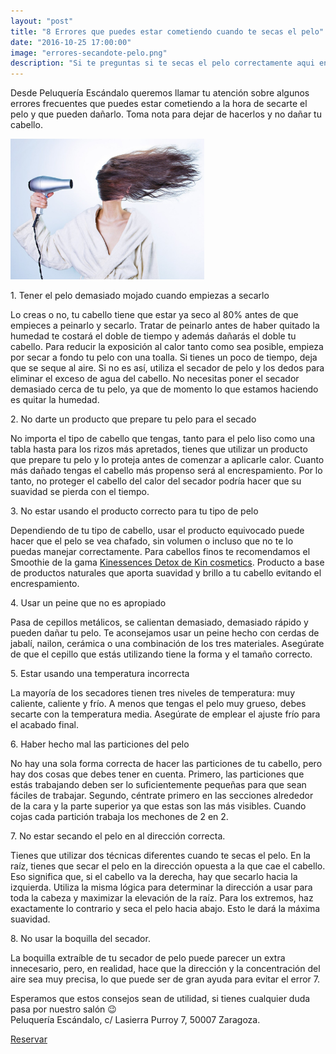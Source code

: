 ```yaml
---
layout: "post"
title: "8 Errores que puedes estar cometiendo cuando te secas el pelo"
date: "2016-10-25 17:00:00"
image: "errores-secandote-pelo.png"
description: "Si te preguntas si te secas el pelo correctamente aqui encontraras los errores comunes que puedes estar cometiendo y que dañan tu cabello"
---
```


 <article class="container mod-row">
  <div class="container-item-text-left">
   <p>
    Desde Peluquería Escándalo queremos llamar tu atención sobre algunos errores frecuentes que puedes estar cometiendo a la hora de secarte el pelo y que pueden dañarlo. Toma nota para dejar de hacerlos y no dañar
    tu cabello.
   </p>
 </div>
 <div>
    <img src="img/secarse-el-pelo.jpg" width="310" height="auto" alt="Errores cuando te secas el pelo">
 </div>
   <p>1. Tener el pelo demasiado mojado cuando empiezas a secarlo</p>
   <p>
    Lo creas o no, tu cabello tiene que estar ya seco al 80% antes de que empieces a peinarlo y secarlo. Tratar de peinarlo antes de haber quitado la humedad te costará el doble de tiempo y además dañarás el doble tu cabello. Para reducir la exposición al calor tanto como sea posible, empieza por secar a fondo tu pelo con una toalla. Si tienes un poco de tiempo, deja que se seque al aire. Si no es así, utiliza el secador de pelo y los dedos para eliminar el exceso de agua del cabello. No necesitas poner el secador demasiado cerca de tu pelo, ya que de momento lo que estamos haciendo es quitar la humedad.
   </p>
   <p>2. No darte un producto que prepare tu pelo para el secado</p>
   <p>
    No importa el tipo de cabello que tengas, tanto para el pelo liso como una tabla hasta para los rizos más apretados, tienes que utilizar un producto que prepare tu pelo y lo proteja antes de comenzar a aplicarle calor. Cuanto más dañado tengas el cabello más propenso será al encrespamiento. Por lo tanto, no proteger el cabello del calor del secador podría hacer que su suavidad se pierda con el tiempo.
   </p>
   <p>3. No estar usando el producto correcto para tu tipo de pelo</p>
   <p>
    Dependiendo de tu tipo de cabello, usar el producto equivocado puede hacer que el pelo se vea chafado, sin volumen  o incluso que no te lo puedas manejar correctamente. Para cabellos finos te recomendamos el Smoothie de la gama <a class="link" href= "http://www.peluqueriaescandalozaragoza.es/productos-kinessences-detox"> Kinessences Detox de Kin cosmetics</a>. Producto a base de productos naturales que aporta suavidad y brillo a tu cabello evitando el encrespamiento.
   </p>
   <p>4. Usar un peine que no es apropiado</p>
   <p>
    Pasa de cepillos metálicos, se calientan demasiado, demasiado rápido y pueden dañar tu pelo. Te aconsejamos usar un peine hecho con cerdas de jabalí, nailon, cerámica o una combinación de los tres materiales. Asegúrate de que el cepillo que estás utilizando tiene la forma y el tamaño correcto.
   </p>
   <p>5. Estar usando una temperatura incorrecta</p>
   <p>
    La mayoría de los secadores tienen tres niveles de temperatura: muy caliente, caliente y frío. A menos que tengas el pelo muy grueso, debes secarte con la temperatura media. Asegúrate de emplear el ajuste frío para el acabado final.
  </p>
  <p>6. Haber hecho mal las particiones del pelo</p>
  <p>
    No hay una sola forma correcta de hacer las particiones de tu cabello, pero hay dos cosas que debes tener en cuenta.
    Primero, las particiones que estás trabajando deben ser lo suficientemente pequeñas para que sean fáciles de trabajar.
    Segundo, céntrate primero en las secciones alrededor de la cara y la parte superior ya que estas son las  más visibles.
    Cuando cojas cada partición trabaja los mechones de 2 en 2.
  </p>
  <p>7. No estar secando el pelo en al dirección correcta.</p>
  <p>
    Tienes que utilizar dos técnicas diferentes cuando te secas el pelo. En la raíz, tienes que secar el pelo en la dirección opuesta a la que cae el cabello. Eso significa que, si el cabello va la derecha, hay que secarlo hacia la izquierda. Utiliza la misma lógica para determinar la dirección a usar para toda la cabeza y maximizar la elevación de la raíz. Para los extremos, haz exactamente lo contrario y seca el pelo hacia abajo. Esto le dará la máxima suavidad.
  </p>
  <p>8. No usar la boquilla del secador.</p>
  <p>
   La boquilla extraíble de tu secador de pelo puede parecer un extra innecesario, pero, en realidad, hace que la dirección y la concentración  del aire sea muy precisa, lo que puede ser de gran ayuda para evitar el error 7.
   </p>
   <p class="container text-center">
   Esperamos que estos consejos sean de utilidad, si tienes cualquier duda pasa por nuestro salón &#128521;<br>
   Peluquería Escándalo, c/ Lasierra Purroy 7, 50007 Zaragoza.
   </p>
   <a class="button" href="{{ site.url }}/formulario">Reservar</a>
</article>
